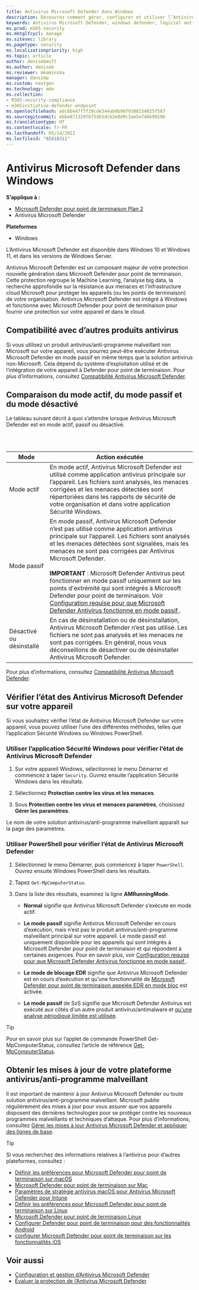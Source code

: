 ```yaml
---
title: Antivirus Microsoft Defender dans Windows
description: Découvrez comment gérer, configurer et utiliser l’Antivirus Microsoft Defender, une protection antivirus et un logiciel anti-programme malveillant intégrés.
keywords: Antivirus Microsoft Defender, windows defender, logiciel anti-programme malveillant, scep, system center endpoint protection, system center configuration manager, virus, programme malveillant, menace, détection, protection, sécurité
ms.prod: m365-security
ms.mktglfcycl: manage
ms.sitesec: library
ms.pagetype: security
ms.localizationpriority: high
ms.topic: article
author: denisebmsft
ms.author: deniseb
ms.reviewer: mkaminska
manager: dansimp
ms.custom: nextgen
ms.technology: mde
ms.collection:
- M365-security-compliance
- m365initiative-defender-endpoint
ms.openlocfilehash: adc6b447f7f29cde344ab0b90f9388154025f587
ms.sourcegitcommit: ebbe8713297675db5dcb3e0d9c3ae5e746b99196
ms.translationtype: HT
ms.contentlocale: fr-FR
ms.lasthandoff: 05/14/2022
ms.locfileid: "65418311"
---
```

# <a name="microsoft-defender-antivirus-in-windows"></a>Antivirus Microsoft Defender dans Windows

**S’applique à :**

- [Microsoft Defender pour point de terminaison Plan 2](https://go.microsoft.com/fwlink/p/?linkid=2154037)
- Antivirus Microsoft Defender

**Plateformes**
- Windows 

L’Antivirus Microsoft Defender est disponible dans Windows 10 et Windows 11, et dans les versions de Windows Server.

Antivirus Microsoft Defender est un composant majeur de votre protection nouvelle génération dans Microsoft Defender pour point de terminaison. Cette protection regroupe le Machine Learning, l’analyse big data, la recherche approfondie sur la résistance aux menaces et l’infrastructure cloud Microsoft pour protéger les appareils (ou les points de terminaison) de votre organisation. Antivirus Microsoft Defender est intégré à Windows et fonctionne avec Microsoft Defender pour point de terminaison pour fournir une protection sur votre appareil et dans le cloud.

## <a name="compatibility-with-other-antivirus-products"></a>Compatibilité avec d’autres produits antivirus

Si vous utilisez un produit antivirus/anti-programme malveillant non Microsoft sur votre appareil, vous pourrez peut-être exécuter Antivirus Microsoft Defender en mode passif en même temps que la solution antivirus non-Microsoft. Cela dépend du système d’exploitation utilisé et de l’intégration de votre appareil à Defender pour point de terminaison. Pour plus d’informations, consultez [Compatibilité Antivirus Microsoft Defender](microsoft-defender-antivirus-compatibility.md).

## <a name="comparing-active-mode-passive-mode-and-disabled-mode"></a>Comparaison du mode actif, du mode passif et du mode désactivé

Le tableau suivant décrit à quoi s’attendre lorsque Antivirus Microsoft Defender est en mode actif, passif ou désactivé.

<br/><br/>

| Mode | Action exécutée |
|---|---|
| Mode actif | En mode actif, Antivirus Microsoft Defender est utilisé comme application antivirus principale sur l’appareil. Les fichiers sont analysés, les menaces corrigées et les menaces détectées sont répertoriées dans les rapports de sécurité de votre organisation et dans votre application Sécurité Windows. |
| Mode passif | En mode passif, Antivirus Microsoft Defender n’est pas utilisé comme application antivirus principale sur l’appareil. Les fichiers sont analysés et les menaces détectées sont signalées, mais les menaces ne sont pas corrigées par Antivirus Microsoft Defender. <br/><br/> **IMPORTANT** : Microsoft Defender Antivirus peut fonctionner en mode passif uniquement sur les points d'extrémité qui sont intégrés à Microsoft Defender pour point de terminaison. Voir [Configuration requise pour que Microsoft Defender Antivirus fonctionne en mode passif ](microsoft-defender-antivirus-compatibility.md#requirements-for-microsoft-defender-antivirus-to-run-in-passive-mode). |
| Désactivé ou désinstallé | En cas de désinstallation ou de désinstallation, Antivirus Microsoft Defender n’est pas utilisé. Les fichiers ne sont pas analysés et les menaces ne sont pas corrigées. En général, nous vous déconseillons de désactiver ou de désinstaller Antivirus Microsoft Defender. |

Pour plus d’informations, consultez [Compatibilité Antivirus Microsoft Defender](microsoft-defender-antivirus-compatibility.md).

## <a name="check-the-state-of-microsoft-defender-antivirus-on-your-device"></a>Vérifier l’état des Antivirus Microsoft Defender sur votre appareil

Si vous souhaitez vérifier l’état de Antivirus Microsoft Defender sur votre appareil, vous pouvez utiliser l’une des différentes méthodes, telles que l’application Sécurité Windows ou Windows PowerShell.

### <a name="use-the-windows-security-app-to-check-status-of-microsoft-defender-antivirus"></a>Utiliser l’application Sécurité Windows pour vérifier l’état de Antivirus Microsoft Defender

1. Sur votre appareil Windows, sélectionnez le menu Démarrer et commencez à taper `Security`. Ouvrez ensuite l’application Sécurité Windows dans les résultats.

2. Sélectionnez **Protection contre les virus et les menaces**.

3. Sous **Protection contre les virus et menaces paramètres**, choisissez **Gérer les paramètres**.

Le nom de votre solution antivirus/anti-programme malveillant apparaît sur la page des paramètres.

### <a name="use-powershell-to-check-status-of-microsoft-defender-antivirus"></a>Utiliser PowerShell pour vérifier l’état de Antivirus Microsoft Defender

1. Sélectionnez le menu Démarrer, puis commencez à taper `PowerShell`. Ouvrez ensuite Windows PowerShell dans les résultats.

2. Tapez `Get-MpComputerStatus`.

3. Dans la liste des résultats, examinez la ligne **AMRunningMode**.

   - **Normal** signifie que Antivirus Microsoft Defender s’exécute en mode actif.

   - **Le mode passif** signifie Antivirus Microsoft Defender en cours d’exécution, mais n’est pas le produit antivirus/anti-programme malveillant principal sur votre appareil. Le mode passif est uniquement disponible pour les appareils qui sont intégrés à Microsoft Defender pour point de terminaison et qui répondent à certaines exigences. Pour en savoir plus, voir [Configuration requise pour que Microsoft Defender Antivirus fonctionne en mode passif ](microsoft-defender-antivirus-compatibility.md#requirements-for-microsoft-defender-antivirus-to-run-in-passive-mode).

   - **Le mode de blocage EDR** signifie que Antivirus Microsoft Defender est en cours d’exécution et qu’une fonctionnalité de [Microsoft Defender pour point de terminaison appelée EDR en mode bloc](edr-in-block-mode.md) est activée.

   - **Le mode passif** de SxS signifie que Microsoft Defender Antivirus est exécuté aux côtés d'un autre produit antivirus/antimalware et [qu'une analyse périodique limitée est utilisée](limited-periodic-scanning-microsoft-defender-antivirus.md).

> [!TIP]
> Pour en savoir plus sur l’applet de commande PowerShell Get-MpComputerStatus, consultez l’article de référence [Get-MpComputerStatus](/powershell/module/defender/get-mpcomputerstatus).

## <a name="get-your-antivirusantimalware-platform-updates"></a>Obtenir les mises à jour de votre plateforme antivirus/anti-programme malveillant

Il est important de maintenir à jour Antivirus Microsoft Defender ou toute solution antivirus/anti-programme malveillant. Microsoft publie régulièrement des mises à jour pour vous assurer que vos appareils disposent des dernières technologies pour se protéger contre les nouveaux programmes malveillants et techniques d’attaque. Pour plus d’informations, consultez [Gérer les mises à jour Antivirus Microsoft Defender et appliquer des lignes de base](manage-updates-baselines-microsoft-defender-antivirus.md).

> [!TIP]
> Si vous recherchez des informations relatives à l’antivirus pour d’autres plateformes, consultez :
> - [Définir les préférences pour Microsoft Defender pour point de terminaison sur macOS](mac-preferences.md)
> - [Microsoft Defender pour point de terminaison sur Mac](microsoft-defender-endpoint-mac.md)
> - [Paramètres de stratégie antivirus macOS pour Antivirus Microsoft Defender pour Intune](/mem/intune/protect/antivirus-microsoft-defender-settings-macos)
> - [Définir les préférences pour Microsoft Defender pour point de terminaison sur Linux](linux-preferences.md)
> - [Microsoft Defender pour point de terminaison Linux](microsoft-defender-endpoint-linux.md)
> - [Configurer Defender pour point de terminaison pour des fonctionnalités Android](android-configure.md)
> - [configurer Microsoft Defender pour point de terminaison sur les fonctionnalités iOS](ios-configure-features.md)

## <a name="see-also"></a>Voir aussi

- [Configuration et gestion d’Antivirus Microsoft Defender](configuration-management-reference-microsoft-defender-antivirus.md)
- [Évaluer la protection de l’Antivirus Microsoft Defender](evaluate-microsoft-defender-antivirus.md)
